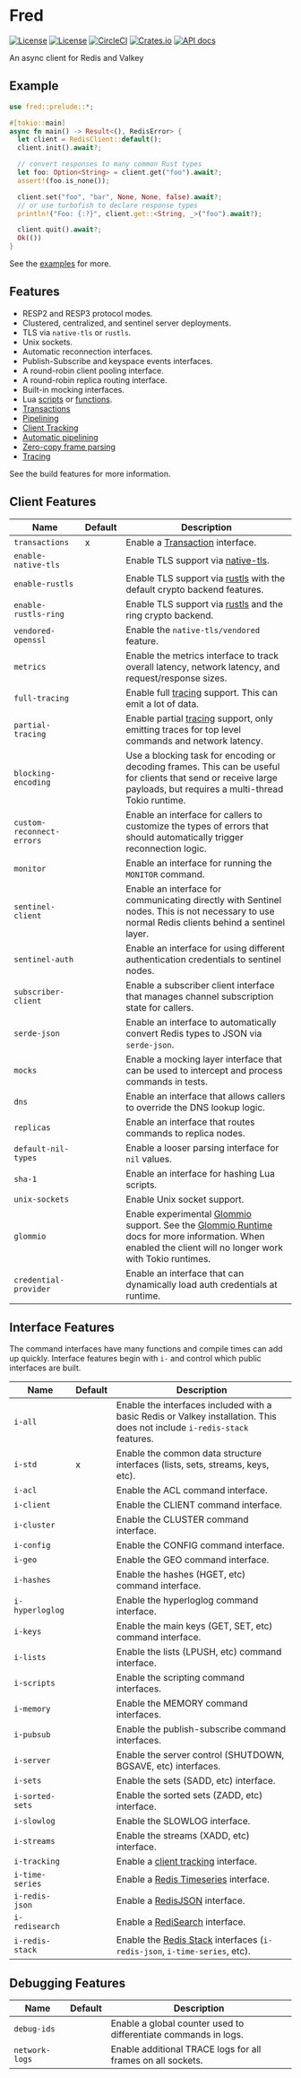 Fred
====

[![License](https://img.shields.io/badge/license-MIT-blue.svg)](https://opensource.org/licenses/MIT)
[![License](https://img.shields.io/badge/License-Apache%202.0-blue.svg)](https://opensource.org/licenses/Apache-2.0)
[![CircleCI](https://circleci.com/gh/aembke/fred.rs/tree/main.svg?style=svg)](https://circleci.com/gh/aembke/fred.rs/tree/main)
[![Crates.io](https://img.shields.io/crates/v/fred.svg)](https://crates.io/crates/fred)
[![API docs](https://docs.rs/fred/badge.svg)](https://docs.rs/fred)

An async client for Redis and Valkey

## Example

```rust
use fred::prelude::*;

#[tokio::main]
async fn main() -> Result<(), RedisError> {
  let client = RedisClient::default();
  client.init().await?;

  // convert responses to many common Rust types
  let foo: Option<String> = client.get("foo").await?;
  assert!(foo.is_none());

  client.set("foo", "bar", None, None, false).await?;
  // or use turbofish to declare response types
  println!("Foo: {:?}", client.get::<String, _>("foo").await?);

  client.quit().await?;
  Ok(())
}
```

See the [examples](https://github.com/aembke/fred.rs/tree/main/examples) for more.

## Features

* RESP2 and RESP3 protocol modes.
* Clustered, centralized, and sentinel server deployments.
* TLS via `native-tls` or `rustls`.
* Unix sockets.
* Automatic reconnection interfaces.
* Publish-Subscribe and keyspace events interfaces.
* A round-robin client pooling interface.
* A round-robin replica routing interface.
* Built-in mocking interfaces.
* Lua [scripts](https://redis.io/docs/interact/programmability/eval-intro/)
  or [functions](https://redis.io/docs/interact/programmability/functions-intro/).
* [Transactions](https://redis.io/docs/interact/transactions/)
* [Pipelining](https://redis.io/topics/pipelining)
* [Client Tracking](https://redis.io/docs/manual/client-side-caching/)
* [Automatic pipelining](bin/benchmark/README.md)
* [Zero-copy frame parsing](https://github.com/aembke/redis-protocol.rs)
* [Tracing](https://github.com/tokio-rs/tracing)

See the build features for more information.

## Client Features

| Name                      | Default | Description                                                                                                                                                                                                                                                         |
|---------------------------|---------|---------------------------------------------------------------------------------------------------------------------------------------------------------------------------------------------------------------------------------------------------------------------|
| `transactions`            | x       | Enable a [Transaction](https://redis.io/docs/interact/transactions/) interface.                                                                                                                                                                                     |
| `enable-native-tls`       |         | Enable TLS support via [native-tls](https://crates.io/crates/native-tls).                                                                                                                                                                                           |
| `enable-rustls`           |         | Enable TLS support via [rustls](https://crates.io/crates/rustls) with the default crypto backend features.                                                                                                                                                          |
| `enable-rustls-ring`      |         | Enable TLS support via [rustls](https://crates.io/crates/rustls) and the ring crypto backend.                                                                                                                                                                       |
| `vendored-openssl`        |         | Enable the `native-tls/vendored` feature.                                                                                                                                                                                                                           |
| `metrics`                 |         | Enable the metrics interface to track overall latency, network latency, and request/response sizes.                                                                                                                                                                 |
| `full-tracing`            |         | Enable full [tracing](./src/trace/README.md) support. This can emit a lot of data.                                                                                                                                                                                  |
| `partial-tracing`         |         | Enable partial [tracing](./src/trace/README.md) support, only emitting traces for top level commands and network latency.                                                                                                                                           |
| `blocking-encoding`       |         | Use a blocking task for encoding or decoding frames. This can be useful for clients that send or receive large payloads, but requires a multi-thread Tokio runtime.                                                                                                 |
| `custom-reconnect-errors` |         | Enable an interface for callers to customize the types of errors that should automatically trigger reconnection logic.                                                                                                                                              |
| `monitor`                 |         | Enable an interface for running the `MONITOR` command.                                                                                                                                                                                                              |
| `sentinel-client`         |         | Enable an interface for communicating directly with Sentinel nodes. This is not necessary to use normal Redis clients behind a sentinel layer.                                                                                                                      |
| `sentinel-auth`           |         | Enable an interface for using different authentication credentials to sentinel nodes.                                                                                                                                                                               |
| `subscriber-client`       |         | Enable a subscriber client interface that manages channel subscription state for callers.                                                                                                                                                                           |
| `serde-json`              |         | Enable an interface to automatically convert Redis types to JSON via `serde-json`.                                                                                                                                                                                  |
| `mocks`                   |         | Enable a mocking layer interface that can be used to intercept and process commands in tests.                                                                                                                                                                       |
| `dns`                     |         | Enable an interface that allows callers to override the DNS lookup logic.                                                                                                                                                                                           |
| `replicas`                |         | Enable an interface that routes commands to replica nodes.                                                                                                                                                                                                          |
| `default-nil-types`       |         | Enable a looser parsing interface for `nil` values.                                                                                                                                                                                                                 |
| `sha-1`                   |         | Enable an interface for hashing Lua scripts.                                                                                                                                                                                                                        |
| `unix-sockets`            |         | Enable Unix socket support.                                                                                                                                                                                                                                         |
| `glommio`                 |         | Enable experimental [Glommio](https://github.com/DataDog/glommio) support. See the [Glommio Runtime](https://github.com/aembke/fred.rs/blob/main/src/glommio/README.md) docs for more information. When enabled the client will no longer work with Tokio runtimes. |
| `credential-provider`     |         | Enable an interface that can dynamically load auth credentials at runtime.                                                                                                                                                                                          |

## Interface Features

The command interfaces have many functions and compile times can add up quickly. Interface features
begin with `i-` and control which public interfaces are built.

| Name            | Default | Description                                                                                                               |
|-----------------|---------|---------------------------------------------------------------------------------------------------------------------------|
| `i-all`         |         | Enable the interfaces included with a basic Redis or Valkey installation. This does not include `i-redis-stack` features. |
| `i-std`         | x       | Enable the common data structure interfaces (lists, sets, streams, keys, etc).                                            |
| `i-acl`         |         | Enable the ACL command interface.                                                                                         |
| `i-client`      |         | Enable the CLIENT command interface.                                                                                      |
| `i-cluster`     |         | Enable the CLUSTER command interface.                                                                                     |
| `i-config`      |         | Enable the CONFIG command interface.                                                                                      |
| `i-geo`         |         | Enable the GEO command interface.                                                                                         |
| `i-hashes`      |         | Enable the hashes (HGET, etc) command interface.                                                                          |
| `i-hyperloglog` |         | Enable the hyperloglog command interface.                                                                                 |
| `i-keys`        |         | Enable the main keys (GET, SET, etc) command interface.                                                                   |
| `i-lists`       |         | Enable the lists (LPUSH, etc) command interface.                                                                          |
| `i-scripts`     |         | Enable the scripting command interfaces.                                                                                  |
| `i-memory`      |         | Enable the MEMORY command interfaces.                                                                                     |
| `i-pubsub`      |         | Enable the publish-subscribe command interfaces.                                                                          |
| `i-server`      |         | Enable the server control (SHUTDOWN, BGSAVE, etc) interfaces.                                                             |
| `i-sets`        |         | Enable the sets (SADD, etc) interface.                                                                                    |
| `i-sorted-sets` |         | Enable the sorted sets (ZADD, etc) interface.                                                                             |
| `i-slowlog`     |         | Enable the SLOWLOG interface.                                                                                             |
| `i-streams`     |         | Enable the streams (XADD, etc) interface.                                                                                 |
| `i-tracking`    |         | Enable a [client tracking](https://redis.io/docs/manual/client-side-caching/) interface.                                  |
| `i-time-series` |         | Enable a [Redis Timeseries](https://redis.io/docs/data-types/timeseries/)  interface.                                     |
| `i-redis-json`  |         | Enable a [RedisJSON](https://github.com/RedisJSON/RedisJSON) interface.                                                   |
| `i-redisearch`  |         | Enable a [RediSearch](https://github.com/RediSearch/RediSearch) interface.                                                |
| `i-redis-stack` |         | Enable the [Redis Stack](https://github.com/redis-stack) interfaces (`i-redis-json`, `i-time-series`, etc).               |

## Debugging Features

| Name           | Default | Description                                                     |
|----------------|---------|-----------------------------------------------------------------|
| `debug-ids`    |         | Enable a global counter used to differentiate commands in logs. |
| `network-logs` |         | Enable additional TRACE logs for all frames on all sockets.     |
